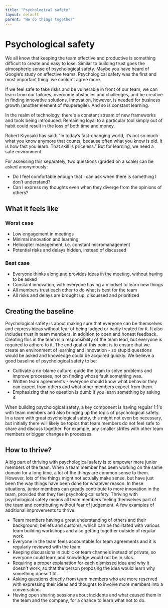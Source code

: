 ```yaml
---
title: "Psychological safety"
layout: default
parent: "We do things together"
---
```


# Psychological safety

We all know that keeping the team effective and productive is something difficult to create and easy to lose. Similar to building trust goes the atmospheric sense of psychological safety. Maybe you have heard of Google’s study on effective teams. Psychological safety was the first and most important thing: we couldn't agree more.

If we feel safe to take risks and be vulnerable in front of our team, we can learn from our failures, overcome obstacles and challenges, and be creative in finding innovative solutions. Innovation, however, is needed for business growth (another element of #superagile). And so is constant learning.

In the realm of technology, there's a constant stream of new frameworks and tools being introduced. Remaining loyal to a particular tool simply out of habit could result in the loss of both time and money.

Robert Kiyosaki has said: “In today’s fast-changing world, it’s not so much what you know anymore that counts, because often what you know is old. It is how fast you learn. That skill is priceless.” But for learning, we need a safe environment.

For assessing this separately, two questions (graded on a scale) can be asked anonymously:

- Do I feel comfortable enough that I can ask when there is something I don’t understand?
- Can I express my thoughts even when they diverge from the opinions of others?

## What it feels like

### Worst case

- Low engagement in meetings
- Minimal innovation and learning
- Helicopter management, i.e. constant micromanagement
- Potential risks and delays hidden, instead of discussed

### Best case

- Everyone thinks along and provides ideas in the meeting, without having to be asked
- Constant innovation, with everyone having a mindset to learn new things
- All members trust each other to do what is best for the team
- All risks and delays are brought up, discussed and prioritized 

## Creating the baseline

Psychological safety is about making sure that everyone can be themselves and express ideas without fear of being judged or badly treated for it. It also includes trust in team members, in addition to open and honest feedback. Creating this in the team is a responsibility of the team lead, but everyone is required to adhere to it. The end goal of this point is to ensure that we create an environment of learning and innovation - so stupid questions would be asked and knowledge could be acquired quickly. We believe a good baseline of psychological safety to be:

- Cultivate a no-blame culture: guide the team to solve problems and improve processes, not on finding whose fault something was.
- Written team agreements - everyone should know what behavior they can expect from others and what other members expect from them.
- Emphasizing that no question is dumb if you learn something by asking it.

When building psychological safety, a key component is having regular 1:1's with team members and also bringing up the topic of psychological safety. In a team with great psychological safety, this might not even be necessary, but initially there will likely be topics that team members do not feel safe to share and discuss together. For example, any smaller strifes with other team members or bigger changes in processes.

## How to thrive?

A big part of thriving with psychological safety is to empower more junior members of the team. When a team member has been working on the same domain for a long time, a lot of the things are common sense to them. However, lots of the things might not actually make sense, but have just been the way things have been done for whatever reason. In these situations, junior members can greatly contribute to more innovation in the team, provided that they feel psychological safety. Thriving with psychological safety means all team members feeling themselves part of the team and contributing without fear of judgement. A few examples of additional improvements to thrive:

- Team members having a great understanding of others and their background, beliefs and customs, which can be facilitated with various team building workshops and also getting together outside of regular work.
- Everyone in the team feels accountable for team agreements and it is regularly reviewed with the team.
- Keeping discussions in public or team channels instead of private, so everyone could learn and knowledge would not be in silos.
- Requiring a proper explanation for each dismissed idea and why it doesn't work, so that the person proposing the idea would learn why something doesn't fit.
- Asking questions directly from team members who are more reserved with expressing their ideas and thoughts to involve more members into a conversation.
- Having open sharing sessions about incidents and what caused them in the team and the company, for a chance to learn what not to do.
